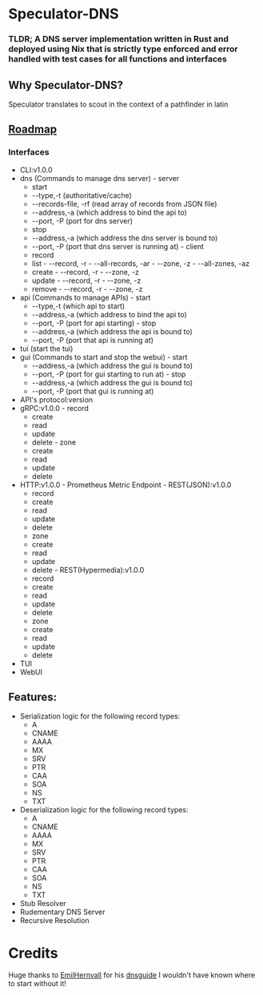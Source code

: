 # Speculator-DNS
### TLDR; A DNS server implementation written in Rust and deployed using Nix that is strictly type enforced and error handled with test cases for all functions and interfaces

## Why Speculator-DNS?
Speculator translates to scout in the context of a pathfinder in latin

## [Roadmap](https://tree.taiga.io/project/speccon18-speculator-dns/kanban)
### Interfaces
-  CLI:v1.0.0
  -  dns (Commands to manage dns server)
    -  server
      -  start
        -  --type,-t (authoritative/cache) 
        -  --records-file, -rf (read array of records from JSON file)
        -  --address,-a (which address to bind the api to)
        -  --port, -P (port for dns server)
      -  stop  
        -  --address,-a (which address the dns server is bound to)
        -  --port, -P (port that dns server is running at)
    -  client
      -  record 
        -  list
          -  --record, -r
          -  --all-records, -ar
          -  --zone, -z
          -  --all-zones, -az
        -  create
          -  --record, -r
          -  --zone, -z
        -  update
          -  --record, -r
          -  --zone, -z
        -  remove
          -  --record, -r
          -  --zone, -z
  -  api (Commands to manage APIs)
    -  start
      -  --type,-t (which api to start)
      -  --address,-a (which address to bind the api to)
      -  --port, -P (port for api starting)
    -  stop
      -  --address,-a (which address the api is bound to)
      -  --port, -P (port that api is running at)
  -  tui (start the tui)
  -  gui (Commands to start and stop the webui)
    -  start
      -  --address,-a (which address the gui is bound to)
      -  --port, -P (port for gui starting to run at)
    -  stop
      -  --address,-a (which address the gui is bound to)
      -  --port, -P (port that gui is running at)
-  API's protocol:version
  -  gRPC:v1.0.0
    -  record
      -  create
      -  read
      -  update
      -  delete
    -  zone
      -  create
      -  read
      -  update
      -  delete
  -  HTTP:v1.0.0
    -  Prometheus Metric Endpoint
    -  REST(JSON):v1.0.0
      -  record
        -  create
        -  read
        -  update
        -  delete
      -  zone
        -  create
        -  read
        -  update
        -  delete
    -  REST(Hypermedia):v1.0.0
      -  record
        -  create
        -  read
        -  update
        -  delete
      -  zone
        -  create
        -  read
        -  update
        -  delete
-  TUI
-  WebUI
## Features:
- Serialization logic for the following record types:
  - A
  - CNAME
  - AAAA
  - MX
  - SRV
  - PTR
  - CAA
  - SOA
  - NS
  - TXT
- Deserialization logic for the following record types:
  - A
  - CNAME
  - AAAA
  - MX
  - SRV
  - PTR
  - CAA
  - SOA
  - NS
  - TXT
- Stub Resolver
- Rudementary DNS Server
- Recursive Resolution

# Credits
Huge thanks to [EmilHernvall](https://github.com/EmilHernvall/) for his [dnsguide](https://github.com/EmilHernvall/dnsguide) I wouldn't have known where to start without it!
